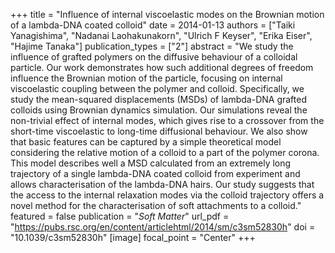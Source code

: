 +++
title = "Influence of internal viscoelastic modes on the Brownian motion of a lambda-DNA coated colloid"
date = 2014-01-13
authors = ["Taiki Yanagishima", "Nadanai Laohakunakorn", "Ulrich F Keyser", "Erika Eiser", "Hajime Tanaka"]
publication_types = ["2"]
abstract = "We study the influence of grafted polymers on the diffusive behaviour of a colloidal particle. Our work demonstrates how such additional degrees of freedom influence the Brownian motion of the particle, focusing on internal viscoelastic coupling between the polymer and colloid. Specifically, we study the mean-squared displacements (MSDs) of lambda-DNA grafted colloids using Brownian dynamics simulation. Our simulations reveal the non-trivial effect of internal modes, which gives rise to a crossover from the short-time viscoelastic to long-time diffusional behaviour. We also show that basic features can be captured by a simple theoretical model considering the relative motion of a colloid to a part of the polymer corona. This model describes well a MSD calculated from an extremely long trajectory of a single lambda-DNA coated colloid from experiment and allows characterisation of the lambda-DNA hairs. Our study suggests that the access to the internal relaxation modes via the colloid trajectory offers a novel method for the characterisation of soft attachments to a colloid."
featured = false
publication = "*Soft Matter*"
url_pdf = "https://pubs.rsc.org/en/content/articlehtml/2014/sm/c3sm52830h"
doi = "10.1039/c3sm52830h"
[image]
focal_point = "Center"
+++

